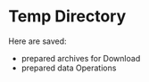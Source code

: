 # Temp Directory 

Here are saved:         
*  prepared archives for Download       
*  prepared data Operations 



